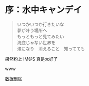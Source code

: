 # 序：水中キャンデイ

> いつかいつか行きたいな  
> 夢が叶う場所へ  
> もっともっと見てみたい  
> 海底じゃない世界を  
> 泡になり　消えること　知ってても

<black>果然粉上 IM@S 真是太好了</black>

<black>www</black>

<black title="hmmm">[数据删除](video)</black>
